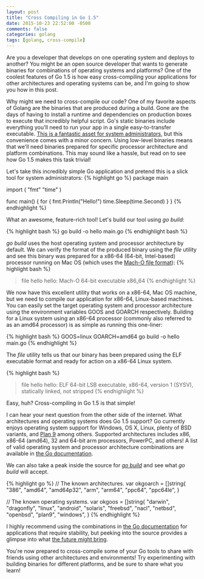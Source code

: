 ```yaml
---
layout: post
title: "Cross Compiling in Go 1.5"
date: 2015-10-23 22:52:00 -0500
comments: false
categories: golang
tags: [golang, cross-compile]
---
```


Are you a developer that develops on one operating system and deploys to another? You might be an open source developer that wants to generate binaries for combinations of operating systems and platforms? One of the coolest features of Go 1.5 is how easy cross-compiling your applications for other architectures and operating systems can be, and I'm going to show you how in this post.
<!--more-->

Why might we need to cross-compile our code? One of my favorite aspects of Golang are the  binaries that are produced during a build. Gone are the days of having to install a runtime and dependencies on production boxes to execute that incredibly helpful script. Go's static binaries include everything you'll need to run your app in a single easy-to-transfer executable. [This is a fantastic asset for system administrators,](http://www.youtube.com/watch?v=wyRbHhHFZh8) but this convenience comes with a minor concern. Using low-level binaries means that we'll need binaries prepared for specific processor architecture and platform combinations. This may sound like a hassle, but read on to see how Go 1.5 makes this task trivial!

Let's take this incredibly simple Go application and pretend this is a slick tool for system administrators:
{% highlight go %}
package main

import (
        "fmt"
        "time"
)

func main() {
        for {
                fmt.Println("Hello!")
                time.Sleep(time.Second)
        }
}
{% endhighlight %}

What an awesome, feature-rich tool! Let's build our tool using *go build*:

{% highlight bash %}
go build -o hello main.go
{% endhighlight bash %}

*go build* uses the host operating system and processor architecture by default. We can verify the format of the produced binary using the *file* utility and see this binary was prepared for a x86-64 (64-bit, Intel-based) processor running on Mac OS (which uses the [Mach-O file format](https://en.wikipedia.org/wiki/Mach-O)):
{% highlight bash %}
> file hello
hello: Mach-O 64-bit executable x86_64
{% endhighlight %}

We now have this excellent utility that works on a x86-64, Mac OS machine, but we need to compile our application for x86-64, Linux-based machines. You can easily set the target operating system and processor architecture using the environment variables GOOS and GOARCH respectively. Building for a Linux system using an x86-64 processor (commonly also referred to as an amd64 processor) is as simple as running this one-liner:

{% highlight bash %}
GOOS=linux GOARCH=amd64 go build -o hello main.go
{% endhighlight %}

The *file* utility tells us that our binary has been prepared using the ELF executable format and ready for action on a x86-64 Linux system.

{% highlight bash %}
> file hello
hello: ELF 64-bit LSB executable, x86-64, version 1 (SYSV), statically linked, not stripped
{% endhighlight %}

Easy, huh? Cross-compiling in Go 1.5 is that simple!

I can hear your next question from the other side of the internet. What architectures and operating systems does Go 1.5 support? Go currently enjoys operating system support for Windows, OS X, Linux, plenty of BSD variants, and [Plan 9](https://en.wikipedia.org/wiki/Plan_9_from_Bell_Labs) among others. Supported architectures includes x86, x86-64 (amd64), 32 and 64-bit arm processors, PowerPC, and others! A list of valid operating system and processor architecture combinations are available in [the Go documentation](https://golang.org/doc/install/source).

We can also take a peak inside the source for [*go build*](https://github.com/golang/go/blob/master/src/cmd/dist/build.go) and see what *go build* will accept.

{% highlight go %}
// The known architectures.
var okgoarch = []string{
	"386",
	"amd64",
	"amd64p32",
	"arm",
	"arm64",
	"ppc64",
	"ppc64le",
}

// The known operating systems.
var okgoos = []string{
	"darwin",
	"dragonfly",
	"linux",
	"android",
	"solaris",
	"freebsd",
	"nacl",
	"netbsd",
	"openbsd",
	"plan9",
	"windows",
}
{% endhighlight %}

I highly recommend using the combinations in [the Go documentation](https://golang.org/doc/install/source) for applications that require stability, but peeking into the source provides a glimpse into what [the future might bring](https://github.com/golang/mobile).

You're now prepared to cross-compile some of your Go tools to share with friends using other architectures and environments! Try experimenting with building binaries for different platforms, and be sure to share what you learn!
